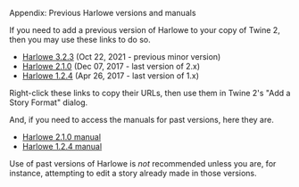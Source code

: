 Appendix: Previous Harlowe versions and manuals

If you need to add a previous version of Harlowe to your copy of Twine 2, then you may use these links to do so.

 * [Harlowe 3.2.3](./harlowe-3.2.3.js) (Oct 22, 2021 - previous minor version)
 * [Harlowe 2.1.0](./harlowe-2.1.0.js) (Dec 07, 2017 - last version of 2.x)
 * [Harlowe 1.2.4](./harlowe-1.2.4.js) (Apr 26, 2017 - last version of 1.x)

Right-click these links to copy their URLs, then use them in Twine 2's "Add a Story Format" dialog.

And, if you need to access the manuals for past versions, here they are.

 * [Harlowe 2.1.0 manual](./2.html)
 * [Harlowe 1.2.4 manual](./1.html)

Use of past versions of Harlowe is *not* recommended unless you are, for instance, attempting to edit a story already made in those versions.
